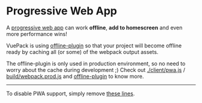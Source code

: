 # Progressive Web App

A [progressive web app](https://developers.google.com/web/progressive-web-apps/) can work **offline**, **add to homescreen** and even more performance wins!

VuePack is using [offline-plugin](https://github.com/NekR/offline-plugin) so that your project will become offline ready by caching all (or some) of the webpack output assets.

The offline-plugin is only used in production environment, so no need to worry about the cache during development ;) Check out [./client/pwa.js](https://github.com/egoist/vuepack/blob/master/template/client/pwa.js) / [build/webpack.prod.js](https://github.com/egoist/vuepack/blob/master/template/build/webpack.prod.js#L51-L57) and [offline-plugin](https://github.com/NekR/offline-plugin) to know more.

---

To disable PWA support, simply remove [these lines](https://github.com/egoist/vuepack/blob/master/template/client/index.js#L4-L7).
